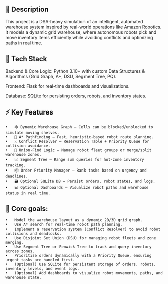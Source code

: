 ## 📝 Description
This project is a DSA-heavy simulation of an intelligent, automated warehouse system inspired by real-world operations like Amazon Robotics.
It models a dynamic grid warehouse, where autonomous robots pick and move inventory items efficiently while avoiding conflicts and optimizing paths in real time.

## 🚀 Tech Stack
Backend & Core Logic: Python 3.10+ with custom Data Structures & Algorithms (Grid Graph, A*, DSU, Segment Tree, PQ).

Frontend: Flask for real-time dashboards and visualizations.

Database: SQLite for persisting orders, robots, and inventory states.

## ⚡ Key Features
	•	🕸️ Dynamic Warehouse Graph — Cells can be blocked/unblocked to simulate moving shelves.
	•	🚦 A* Pathfinding — Fast, heuristic-based robot route planning.
	•	⚔️ Conflict Resolver — Reservation Table + Priority Queue for collision avoidance.
	•	🔗 Union-Find Logic — Manage robot fleet groups or merge/split warehouse zones.
	•	📈 Segment Tree — Range sum queries for hot-zone inventory tracking.
	•	📦 Order Priority Manager — Rank tasks based on urgency and deadlines.
	•	🗃️ Optional SQLite DB — Persist orders, robot states, and logs.
	•	📊 Optional Dashboards — Visualize robot paths and warehouse status in real time.

## 🔑 Core goals:
	•	Model the warehouse layout as a dynamic 2D/3D grid graph.
	•	Use A* search for real-time robot path planning.
	•	Implement a reservation system (Conflict Resolver) to avoid robot collisions and deadlocks.
	•	Use Disjoint Set Union (DSU) for managing robot fleets and zone merging.
	•	Use Segment Tree or Fenwick Tree to track and query inventory across zones.
	•	Prioritize orders dynamically with a Priority Queue, ensuring urgent tasks are handled first.
	•	(Optional) Use SQLite for persistent storage of orders, robots, inventory levels, and event logs.
	•	(Optional) Add dashboards to visualize robot movements, paths, and warehouse state.
 
